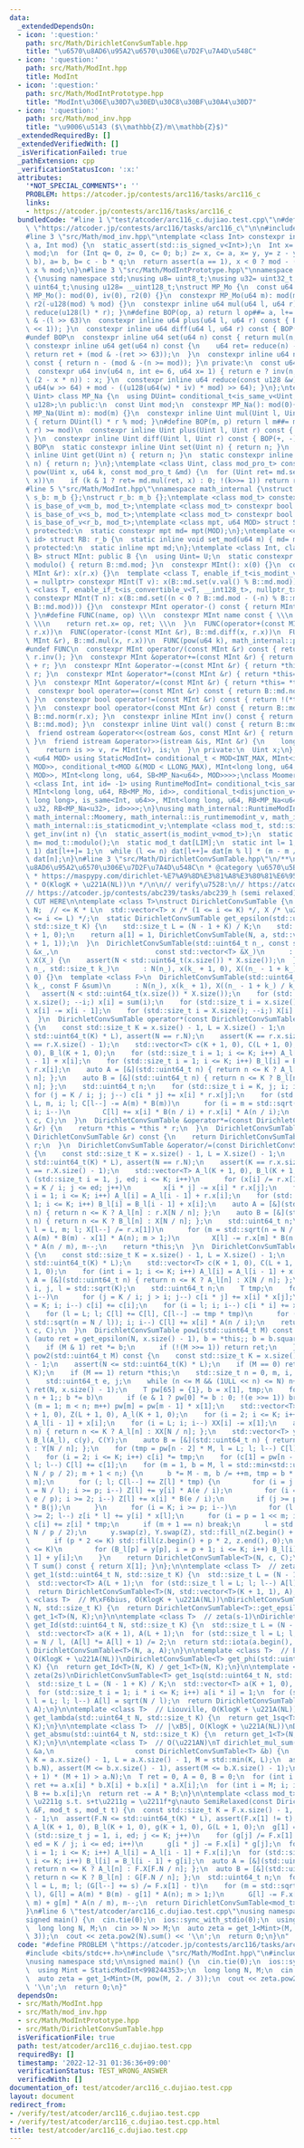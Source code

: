 ```yaml
---
data:
  _extendedDependsOn:
  - icon: ':question:'
    path: src/Math/DirichletConvSumTable.hpp
    title: "\u6570\u8AD6\u95A2\u6570\u306E\u7D2F\u7A4D\u548C"
  - icon: ':question:'
    path: src/Math/ModInt.hpp
    title: ModInt
  - icon: ':question:'
    path: src/Math/ModIntPrototype.hpp
    title: "ModInt\u306E\u30D7\u30ED\u30C8\u30BF\u30A4\u30D7"
  - icon: ':question:'
    path: src/Math/mod_inv.hpp
    title: "\u9006\u5143 ($\\mathbb{Z}/m\\mathbb{Z}$)"
  _extendedRequiredBy: []
  _extendedVerifiedWith: []
  _isVerificationFailed: true
  _pathExtension: cpp
  _verificationStatusIcon: ':x:'
  attributes:
    '*NOT_SPECIAL_COMMENTS*': ''
    PROBLEM: https://atcoder.jp/contests/arc116/tasks/arc116_c
    links:
    - https://atcoder.jp/contests/arc116/tasks/arc116_c
  bundledCode: "#line 1 \"test/atcoder/arc116_c.dujiao.test.cpp\"\n#define PROBLEM\
    \ \"https://atcoder.jp/contests/arc116/tasks/arc116_c\"\n\n#include <bits/stdc++.h>\n\
    #line 3 \"src/Math/mod_inv.hpp\"\ntemplate <class Int> constexpr inline Int mod_inv(Int\
    \ a, Int mod) {\n  static_assert(std::is_signed_v<Int>);\n  Int x= 1, y= 0, b=\
    \ mod;\n  for (Int q= 0, z= 0, c= 0; b;) z= x, c= a, x= y, y= z - y * (q= a /\
    \ b), a= b, b= c - b * q;\n  return assert(a == 1), x < 0 ? mod - (-x) % mod :\
    \ x % mod;\n}\n#line 3 \"src/Math/ModIntPrototype.hpp\"\nnamespace math_internal\
    \ {\nusing namespace std;\nusing u8= uint8_t;\nusing u32= uint32_t;\nusing u64=\
    \ uint64_t;\nusing u128= __uint128_t;\nstruct MP_Mo {\n  const u64 mod;\n  constexpr\
    \ MP_Mo(): mod(0), iv(0), r2(0) {}\n  constexpr MP_Mo(u64 m): mod(m), iv(inv(m)),\
    \ r2(-u128(mod) % mod) {}\n  constexpr inline u64 mul(u64 l, u64 r) const { return\
    \ reduce(u128(l) * r); }\n#define BOP(op, a) return l op##= a, l+= (mod << 1)\
    \ & -(l >> 63)\n  constexpr inline u64 plus(u64 l, u64 r) const { BOP(+, r - (mod\
    \ << 1)); }\n  constexpr inline u64 diff(u64 l, u64 r) const { BOP(-, r); }\n\
    #undef BOP\n  constexpr inline u64 set(u64 n) const { return mul(n, r2); }\n \
    \ constexpr inline u64 get(u64 n) const {\n    u64 ret= reduce(n) - mod;\n   \
    \ return ret + (mod & -(ret >> 63));\n  }\n  constexpr inline u64 norm(u64 n)\
    \ const { return n - (mod & -(n >= mod)); }\n private:\n  const u64 iv, r2;\n\
    \  constexpr u64 inv(u64 n, int e= 6, u64 x= 1) { return e ? inv(n, e - 1, x *\
    \ (2 - x * n)) : x; }\n  constexpr inline u64 reduce(const u128 &w) const { return\
    \ u64(w >> 64) + mod - ((u128(u64(w) * iv) * mod) >> 64); }\n};\ntemplate <class\
    \ Uint> class MP_Na {\n  using DUint= conditional_t<is_same_v<Uint, u32>, u64,\
    \ u128>;\n public:\n  const Uint mod;\n  constexpr MP_Na(): mod(0){};\n  constexpr\
    \ MP_Na(Uint m): mod(m) {}\n  constexpr inline Uint mul(Uint l, Uint r) const\
    \ { return DUint(l) * r % mod; }\n#define BOP(m, p) return l m##= mod & -((l p##=\
    \ r) >= mod)\n  constexpr inline Uint plus(Uint l, Uint r) const { BOP(-, +);\
    \ }\n  constexpr inline Uint diff(Uint l, Uint r) const { BOP(+, -); }\n#undef\
    \ BOP\n  static constexpr inline Uint set(Uint n) { return n; }\n  static constexpr\
    \ inline Uint get(Uint n) { return n; }\n  static constexpr inline Uint norm(Uint\
    \ n) { return n; }\n};\ntemplate <class Uint, class mod_pro_t> constexpr Uint\
    \ pow(Uint x, u64 k, const mod_pro_t &md) {\n  for (Uint ret= md.set(1);; x= md.mul(x,\
    \ x))\n    if (k & 1 ? ret= md.mul(ret, x) : 0; !(k>>= 1)) return ret;\n}\n}\n\
    #line 5 \"src/Math/ModInt.hpp\"\nnamespace math_internal {\nstruct m_b {};\nstruct\
    \ s_b: m_b {};\nstruct r_b: m_b {};\ntemplate <class mod_t> constexpr bool is_modint_v=\
    \ is_base_of_v<m_b, mod_t>;\ntemplate <class mod_t> constexpr bool is_staticmodint_v=\
    \ is_base_of_v<s_b, mod_t>;\ntemplate <class mod_t> constexpr bool is_runtimemodint_v=\
    \ is_base_of_v<r_b, mod_t>;\ntemplate <class mpt, u64 MOD> struct SB: s_b {\n\
    \ protected:\n  static constexpr mpt md= mpt(MOD);\n};\ntemplate <class mpt, int\
    \ id> struct RB: r_b {\n  static inline void set_mod(u64 m) { md= mpt(m); }\n\
    \ protected:\n  static inline mpt md;\n};\ntemplate <class Int, class U, class\
    \ B> struct MInt: public B {\n  using Uint= U;\n  static constexpr inline auto\
    \ modulo() { return B::md.mod; }\n  constexpr MInt(): x(0) {}\n  constexpr MInt(const\
    \ MInt &r): x(r.x) {}\n  template <class T, enable_if_t<is_modint_v<T>, nullptr_t>\
    \ = nullptr> constexpr MInt(T v): x(B::md.set(v.val() % B::md.mod)) {}\n  template\
    \ <class T, enable_if_t<is_convertible_v<T, __int128_t>, nullptr_t> = nullptr>\
    \ constexpr MInt(T n): x(B::md.set((n < 0 ? B::md.mod - (-n) % B::md.mod : n %\
    \ B::md.mod))) {}\n  constexpr MInt operator-() const { return MInt() - *this;\
    \ }\n#define FUNC(name, op) \\\n  constexpr MInt name const { \\\n    MInt ret;\
    \ \\\n    return ret.x= op, ret; \\\n  }\n  FUNC(operator+(const MInt &r), B::md.plus(x,\
    \ r.x))\n  FUNC(operator-(const MInt &r), B::md.diff(x, r.x))\n  FUNC(operator*(const\
    \ MInt &r), B::md.mul(x, r.x))\n  FUNC(pow(u64 k), math_internal::pow(x, k, B::md))\n\
    #undef FUNC\n  constexpr MInt operator/(const MInt &r) const { return *this *\
    \ r.inv(); }\n  constexpr MInt &operator+=(const MInt &r) { return *this= *this\
    \ + r; }\n  constexpr MInt &operator-=(const MInt &r) { return *this= *this -\
    \ r; }\n  constexpr MInt &operator*=(const MInt &r) { return *this= *this * r;\
    \ }\n  constexpr MInt &operator/=(const MInt &r) { return *this= *this / r; }\n\
    \  constexpr bool operator==(const MInt &r) const { return B::md.norm(x) == B::md.norm(r.x);\
    \ }\n  constexpr bool operator!=(const MInt &r) const { return !(*this == r);\
    \ }\n  constexpr bool operator<(const MInt &r) const { return B::md.norm(x) <\
    \ B::md.norm(r.x); }\n  constexpr inline MInt inv() const { return mod_inv<Int>(val(),\
    \ B::md.mod); }\n  constexpr inline Uint val() const { return B::md.get(x); }\n\
    \  friend ostream &operator<<(ostream &os, const MInt &r) { return os << r.val();\
    \ }\n  friend istream &operator>>(istream &is, MInt &r) {\n    long long v;\n\
    \    return is >> v, r= MInt(v), is;\n  }\n private:\n  Uint x;\n};\ntemplate\
    \ <u64 MOD> using StaticModInt= conditional_t < MOD<INT_MAX, MInt<int, u32, SB<MP_Na<u32>,\
    \ MOD>>, conditional_t<MOD &(MOD < LLONG_MAX), MInt<long long, u64, SB<MP_Mo,\
    \ MOD>>, MInt<long long, u64, SB<MP_Na<u64>, MOD>>>>;\nclass Moomery {};\ntemplate\
    \ <class Int, int id= -1> using RuntimeModInt= conditional_t<is_same_v<Int, Moomery>,\
    \ MInt<long long, u64, RB<MP_Mo, id>>, conditional_t<disjunction_v<is_same<Int,\
    \ long long>, is_same<Int, u64>>, MInt<long long, u64, RB<MP_Na<u64>, id>>, MInt<int,\
    \ u32, RB<MP_Na<u32>, id>>>>;\n}\nusing math_internal::RuntimeModInt, math_internal::StaticModInt,\
    \ math_internal::Moomery, math_internal::is_runtimemodint_v, math_internal::is_modint_v,\
    \ math_internal::is_staticmodint_v;\ntemplate <class mod_t, std::size_t LIM> mod_t\
    \ get_inv(int n) {\n  static_assert(is_modint_v<mod_t>);\n  static const auto\
    \ m= mod_t::modulo();\n  static mod_t dat[LIM];\n  static int l= 1;\n  if (l ==\
    \ 1) dat[l++]= 1;\n  while (l <= n) dat[l++]= dat[m % l] * (m - m / l);\n  return\
    \ dat[n];\n}\n#line 3 \"src/Math/DirichletConvSumTable.hpp\"\n/**\n * @title \u6570\
    \u8AD6\u95A2\u6570\u306E\u7D2F\u7A4D\u548C\n * @category \u6570\u5B66\n * @see\n\
    \ * https://maspypy.com/dirichlet-%E7%A9%8D%E3%81%A8%E3%80%81%E6%95%B0%E8%AB%96%E9%96%A2%E6%95%B0%E3%81%AE%E7%B4%AF%E7%A9%8D%E5%92%8C\n\
    \ * O(KlogK + \u221A(NL))\n */\n\n// verify\u7528:\n// https://atcoder.jp/contests/xmascon19/tasks/xmascon19_d\n\
    // https://atcoder.jp/contests/abc239/tasks/abc239_h (semi relaxed)\n\n// BEGIN\
    \ CUT HERE\n\ntemplate <class T>\nstruct DirichletConvSumTable {\n  std::uint64_t\
    \ N;  // <= K * L\n  std::vector<T> x /* (1 <= i <= K) */, X /* \u2211^{N/i} (1\
    \ <= i <= L) */;\n  static DirichletConvSumTable get_epsilon(std::uint64_t N,\
    \ std::size_t K) {\n    std::size_t L = (N - 1 + K) / K;\n    std::vector<T> a(K\
    \ + 1, 0);\n    return a[1] = 1, DirichletConvSumTable(N, a, std::vector<T>(L\
    \ + 1, 1));\n  }\n  DirichletConvSumTable(std::uint64_t n_, const std::vector<T>\
    \ &x_,\n                        const std::vector<T> &X_)\n      : N(n_), x(x_),\
    \ X(X_) {\n    assert(N < std::uint64_t(x.size()) * X.size());\n  }\n  DirichletConvSumTable(std::uint64_t\
    \ n_, std::size_t k_)\n      : N(n_), x(k_ + 1, 0), X((n_ - 1 + k_) / k_ + 1,\
    \ 0) {}\n  template <class F>\n  DirichletConvSumTable(std::uint64_t n_, std::size_t\
    \ k_, const F &sum)\n      : N(n_), x(k_ + 1), X((n_ - 1 + k_) / k_ + 1) {\n \
    \   assert(N < std::uint64_t(x.size()) * X.size());\n    for (std::size_t i =\
    \ x.size(); --i;) x[i] = sum(i);\n    for (std::size_t i = x.size(); --i > 1;)\
    \ x[i] -= x[i - 1];\n    for (std::size_t i = X.size(); --i;) X[i] = sum(N / i);\n\
    \  }\n  DirichletConvSumTable operator*(const DirichletConvSumTable &r) const\
    \ {\n    const std::size_t K = x.size() - 1, L = X.size() - 1;\n    assert(N <=\
    \ std::uint64_t(K) * L), assert(N == r.N);\n    assert(K == r.x.size() - 1), assert(L\
    \ == r.X.size() - 1);\n    std::vector<T> c(K + 1, 0), C(L + 1, 0), A_l(K + 1,\
    \ 0), B_l(K + 1, 0);\n    for (std::size_t i = 1; i <= K; i++) A_l[i] = A_l[i\
    \ - 1] + x[i];\n    for (std::size_t i = 1; i <= K; i++) B_l[i] = B_l[i - 1] +\
    \ r.x[i];\n    auto A = [&](std::uint64_t n) { return n <= K ? A_l[n] : X[N /\
    \ n]; };\n    auto B = [&](std::uint64_t n) { return n <= K ? B_l[n] : r.X[N /\
    \ n]; };\n    std::uint64_t n;\n    for (std::size_t i = K, j; i; i--)\n     \
    \ for (j = K / i; j; j--) c[i * j] += x[i] * r.x[j];\n    for (std::size_t l =\
    \ L, m, i; l; C[l--] -= A(m) * B(m))\n      for (i = m = std::sqrt(n = N / l);\
    \ i; i--)\n        C[l] += x[i] * B(n / i) + r.x[i] * A(n / i);\n    return DirichletConvSumTable<T>(N,\
    \ c, C);\n  }\n  DirichletConvSumTable &operator*=(const DirichletConvSumTable\
    \ &r) {\n    return *this = *this * r;\n  }\n  DirichletConvSumTable operator/(const\
    \ DirichletConvSumTable &r) const {\n    return DirichletConvSumTable(*this) /=\
    \ r;\n  }\n  DirichletConvSumTable &operator/=(const DirichletConvSumTable &r)\
    \ {\n    const std::size_t K = x.size() - 1, L = X.size() - 1;\n    assert(N <=\
    \ std::uint64_t(K) * L), assert(N == r.N);\n    assert(K == r.x.size() - 1), assert(L\
    \ == r.X.size() - 1);\n    std::vector<T> A_l(K + 1, 0), B_l(K + 1, 0);\n    for\
    \ (std::size_t i = 1, j, ed; i <= K; i++)\n      for (x[i] /= r.x[1], j = 2, ed\
    \ = K / i; j <= ed; j++)\n        x[i * j] -= x[i] * r.x[j];\n    for (std::size_t\
    \ i = 1; i <= K; i++) A_l[i] = A_l[i - 1] + r.x[i];\n    for (std::size_t i =\
    \ 1; i <= K; i++) B_l[i] = B_l[i - 1] + x[i];\n    auto A = [&](std::uint64_t\
    \ n) { return n <= K ? A_l[n] : r.X[N / n]; };\n    auto B = [&](std::uint64_t\
    \ n) { return n <= K ? B_l[n] : X[N / n]; };\n    std::uint64_t n;\n    for (std::size_t\
    \ l = L, m; l; X[l--] /= r.x[1])\n      for (m = std::sqrt(n = N / l), X[l] +=\
    \ A(m) * B(m) - x[1] * A(n); m > 1;)\n        X[l] -= r.x[m] * B(n / m) + x[m]\
    \ * A(n / m), m--;\n    return *this;\n  }\n  DirichletConvSumTable square() const\
    \ {\n    const std::size_t K = x.size() - 1, L = X.size() - 1;\n    assert(N <=\
    \ std::uint64_t(K) * L);\n    std::vector<T> c(K + 1, 0), C(L + 1, 0), A_l(K +\
    \ 1, 0);\n    for (int i = 1; i <= K; i++) A_l[i] = A_l[i - 1] + x[i];\n    auto\
    \ A = [&](std::uint64_t n) { return n <= K ? A_l[n] : X[N / n]; };\n    std::size_t\
    \ i, j, l = std::sqrt(K);\n    std::uint64_t n;\n    T tmp;\n    for (i = l; i;\
    \ i--)\n      for (j = K / i; j > i; j--) c[i * j] += x[i] * x[j];\n    for (i\
    \ = K; i; i--) c[i] += c[i];\n    for (i = l; i; i--) c[i * i] += x[i] * x[i];\n\
    \    for (l = L; l; C[l] += C[l], C[l--] -= tmp * tmp)\n      for (tmp = A(i =\
    \ std::sqrt(n = N / l)); i; i--) C[l] += x[i] * A(n / i);\n    return DirichletConvSumTable<T>(N,\
    \ c, C);\n  }\n  DirichletConvSumTable pow1(std::uint64_t M) const {\n    for\
    \ (auto ret = get_epsilon(N, x.size() - 1), b = *this;; b = b.square()) {\n  \
    \    if (M & 1) ret *= b;\n      if (!(M >>= 1)) return ret;\n    }\n  }\n  DirichletConvSumTable\
    \ pow2(std::uint64_t M) const {\n    const std::size_t K = x.size() - 1, L = X.size()\
    \ - 1;\n    assert(N <= std::uint64_t(K) * L);\n    if (M == 0) return get_epsilon(N,\
    \ K);\n    if (M == 1) return *this;\n    std::size_t n = 0, m, i, l, p = 2;\n\
    \    std::uint64_t e, j;\n    while (n <= M && (1ULL << n) <= N) n++;\n    DirichletConvSumTable\
    \ ret(N, x.size() - 1);\n    T pw[65] = {1}, b = x[1], tmp;\n    for (e = M -\
    \ n + 1;; b *= b)\n      if (e & 1 ? pw[0] *= b : 0; !(e >>= 1)) break;\n    for\
    \ (m = 1; m < n; m++) pw[m] = pw[m - 1] * x[1];\n    std::vector<T> XX(X), z(K\
    \ + 1, 0), Z(L + 1, 0), A_l(K + 1, 0);\n    for (i = 2; i <= K; i++) A_l[i] =\
    \ A_l[i - 1] + x[i];\n    for (i = L; i; i--) XX[i] -= x[1];\n    auto A = [&](std::uint64_t\
    \ n) { return n <= K ? A_l[n] : XX[N / n]; };\n    std::vector<T> y(x), Y(XX),\
    \ B_l(A_l), c(y), C(Y);\n    auto B = [&](std::uint64_t n) { return n <= K ? B_l[n]\
    \ : Y[N / n]; };\n    for (tmp = pw[n - 2] * M, l = L; l; l--) C[l] *= tmp;\n\
    \    for (i = 2; i <= K; i++) c[i] *= tmp;\n    for (c[1] = pw[n - 1], l = L;\
    \ l; l--) C[l] += c[1];\n    for (m = 1, b = M, l = std::min<std::uint64_t>(L,\
    \ N / p / 2); m + 1 < n;) {\n      b *= M - m, b /= ++m, tmp = b * pw[n - 1 -\
    \ m];\n      for (; l; C[l--] += Z[l] * tmp) {\n        for (i = j = std::sqrt(e\
    \ = N / l); i >= p; i--) Z[l] += y[i] * A(e / i);\n        for (i = std::min(j,\
    \ e / p); i >= 2; i--) Z[l] += x[i] * B(e / i);\n        if (j >= p) Z[l] -= A(j)\
    \ * B(j);\n      }\n      for (i = K; i >= p; i--)\n        for (l = K / i; l\
    \ >= 2; l--) z[i * l] += y[i] * x[l];\n      for (i = p = 1 << m; i <= K; i++)\
    \ c[i] += z[i] * tmp;\n      if (m + 1 == n) break;\n      l = std::min<std::uint64_t>(L,\
    \ N / p / 2);\n      y.swap(z), Y.swap(Z), std::fill_n(Z.begin() + 1, l, 0);\n\
    \      if (p * 2 <= K) std::fill(z.begin() + p * 2, z.end(), 0);\n      if (p\
    \ <= K)\n        for (B_l[p] = y[p], i = p + 1; i <= K; i++) B_l[i] = B_l[i -\
    \ 1] + y[i];\n    }\n    return DirichletConvSumTable<T>(N, c, C);\n  }\n  inline\
    \ T sum() const { return X[1]; }\n};\n\ntemplate <class T>  // zeta(s)\nDirichletConvSumTable<T>\
    \ get_1(std::uint64_t N, std::size_t K) {\n  std::size_t L = (N - 1 + K) / K;\n\
    \  std::vector<T> A(L + 1);\n  for (std::size_t l = L; l; l--) A[l] = N / l;\n\
    \  return DirichletConvSumTable<T>(N, std::vector<T>(K + 1, 1), A);\n}\n\ntemplate\
    \ <class T>  // M\xF6bius, O(KlogK + \u221A(NL))\nDirichletConvSumTable<T> get_mu(std::uint64_t\
    \ N, std::size_t K) {\n  return DirichletConvSumTable<T>::get_epsilon(N, K) /\
    \ get_1<T>(N, K);\n}\n\ntemplate <class T>  // zeta(s-1)\nDirichletConvSumTable<T>\
    \ get_Id(std::uint64_t N, std::size_t K) {\n  std::size_t L = (N - 1 + K) / K;\n\
    \  std::vector<T> a(K + 1), A(L + 1);\n  for (std::size_t l = L; l; l--) A[l]\
    \ = N / l, (A[l] *= A[l] + 1) /= 2;\n  return std::iota(a.begin(), a.end(), 0),\
    \ DirichletConvSumTable<T>(N, a, A);\n}\n\ntemplate <class T>  // Euler's totient,\
    \ O(KlogK + \u221A(NL))\nDirichletConvSumTable<T> get_phi(std::uint64_t N, std::size_t\
    \ K) {\n  return get_Id<T>(N, K) / get_1<T>(N, K);\n}\n\ntemplate <class T>  //\
    \ zeta(2s)\nDirichletConvSumTable<T> get_1sq(std::uint64_t N, std::size_t K) {\n\
    \  std::size_t L = (N - 1 + K) / K;\n  std::vector<T> a(K + 1, 0), A(L + 1);\n\
    \  for (std::size_t i = 1; i * i <= K; i++) a[i * i] = 1;\n  for (std::size_t\
    \ l = L; l; l--) A[l] = sqrt(N / l);\n  return DirichletConvSumTable<T>(N, a,\
    \ A);\n}\n\ntemplate <class T>  // Liouville, O(KlogK + \u221A(NL))\nDirichletConvSumTable<T>\
    \ get_lambda(std::uint64_t N, std::size_t K) {\n  return get_1sq<T>(N, K) / get_1<T>(N,\
    \ K);\n}\n\ntemplate <class T>  // |\xB5|, O(KlogK + \u221A(NL))\nDirichletConvSumTable<T>\
    \ get_absmu(std::uint64_t N, std::size_t K) {\n  return get_1<T>(N, K) / get_1sq<T>(N,\
    \ K);\n}\n\ntemplate <class T>  // O(\u221AN)\nT dirichlet_mul_sum(const DirichletConvSumTable<T>\
    \ &a,\n                    const DirichletConvSumTable<T> &b) {\n  const std::size_t\
    \ K = a.x.size() - 1, L = a.X.size() - 1, M = std::min(K, L);\n  assert(a.N ==\
    \ b.N), assert(M <= b.x.size() - 1), assert(M <= b.X.size() - 1);\n  assert(std::uint64_t(M\
    \ + 1) * (M + 1) > a.N);\n  T ret = 0, A = 0, B = 0;\n  for (int i = M; i; i--)\
    \ ret += a.x[i] * b.X[i] + b.x[i] * a.X[i];\n  for (int i = M; i; i--) A += a.x[i],\
    \ B += b.x[i];\n  return ret -= A * B;\n}\n\ntemplate <class mod_t>  // return\
    \ \u2211g s.t. s+t\u2211g = \u2211f*g\nauto SemiRelaxed(const DirichletConvSumTable<mod_t>\
    \ &F, mod_t s, mod_t t) {\n  const std::size_t K = F.x.size() - 1, L = F.X.size()\
    \ - 1;\n  assert(F.N <= std::uint64_t(K) * L), assert(F.x[1] != t);\n  std::vector<mod_t>\
    \ A_l(K + 1, 0), B_l(K + 1, 0), g(K + 1, 0), G(L + 1, 0);\n  g[1] = s;\n  for\
    \ (std::size_t j = 1, i, ed; j <= K; j++)\n    for (g[j] /= F.x[1] - t, i = 2,\
    \ ed = K / j; i <= ed; i++)\n      g[i * j] -= F.x[i] * g[j];\n  for (std::size_t\
    \ i = 1; i <= K; i++) A_l[i] = A_l[i - 1] + F.x[i];\n  for (std::size_t i = 1;\
    \ i <= K; i++) B_l[i] = B_l[i - 1] + g[i];\n  auto A = [&](std::uint64_t n) {\
    \ return n <= K ? A_l[n] : F.X[F.N / n]; };\n  auto B = [&](std::uint64_t n) {\
    \ return n <= K ? B_l[n] : G[F.N / n]; };\n  std::uint64_t n;\n  for (std::size_t\
    \ l = L, m; l; (G[l--] += s) /= F.x[1] - t)\n    for (m = std::sqrt(n = F.N /\
    \ l), G[l] = A(m) * B(m) - g[1] * A(n); m > 1;)\n      G[l] -= F.x[m] * B(n /\
    \ m) + g[m] * A(n / m), m--;\n  return DirichletConvSumTable<mod_t>(F.N, g, G);\n\
    }\n#line 6 \"test/atcoder/arc116_c.dujiao.test.cpp\"\nusing namespace std;\n\n\
    signed main() {\n  cin.tie(0);\n  ios::sync_with_stdio(0);\n  using Mint = StaticModInt<998244353>;\n\
    \  long long N, M;\n  cin >> N >> M;\n  auto zeta = get_1<Mint>(M, pow(M, 2. /\
    \ 3));\n  cout << zeta.pow2(N).sum() << '\\n';\n  return 0;\n}\n"
  code: "#define PROBLEM \"https://atcoder.jp/contests/arc116/tasks/arc116_c\"\n\n\
    #include <bits/stdc++.h>\n#include \"src/Math/ModInt.hpp\"\n#include \"src/Math/DirichletConvSumTable.hpp\"\
    \nusing namespace std;\n\nsigned main() {\n  cin.tie(0);\n  ios::sync_with_stdio(0);\n\
    \  using Mint = StaticModInt<998244353>;\n  long long N, M;\n  cin >> N >> M;\n\
    \  auto zeta = get_1<Mint>(M, pow(M, 2. / 3));\n  cout << zeta.pow2(N).sum() <<\
    \ '\\n';\n  return 0;\n}"
  dependsOn:
  - src/Math/ModInt.hpp
  - src/Math/mod_inv.hpp
  - src/Math/ModIntPrototype.hpp
  - src/Math/DirichletConvSumTable.hpp
  isVerificationFile: true
  path: test/atcoder/arc116_c.dujiao.test.cpp
  requiredBy: []
  timestamp: '2022-12-31 01:36:36+09:00'
  verificationStatus: TEST_WRONG_ANSWER
  verifiedWith: []
documentation_of: test/atcoder/arc116_c.dujiao.test.cpp
layout: document
redirect_from:
- /verify/test/atcoder/arc116_c.dujiao.test.cpp
- /verify/test/atcoder/arc116_c.dujiao.test.cpp.html
title: test/atcoder/arc116_c.dujiao.test.cpp
---
```

